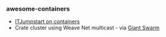 ### awesome-containers

- [ITJumpstart on containers](https://itjumpstart.wordpress.com/containers)
- Crate cluster using Weave Net multicast - via [Giant Swarm](https://blog.giantswarm.io/deploy-elastic-high-availability-sql-cluster-crate-weave)
